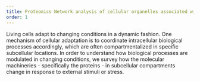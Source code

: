 ```yaml
---
title: Proteomics Network analysis of cellular organelles associated with stress or response to external stimuli.
order: 1
---
```


Living cells adapt to changing conditions in a dynamic fashion. One mechanism of cellular adaptation is to coordinate intracellular biological processes accordingly, which are often compartmentalized in specific subcellular locations. In order to understand how biological processes are modulated in changing conditions, we survey how the molecular machineries - specifically the proteins - in subcellular compartments change in response to external stimuli or stress.